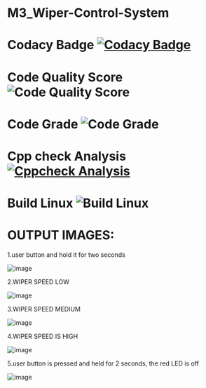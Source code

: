 # M3_Wiper-Control-System

# Codacy Badge [![Codacy Badge](https://app.codacy.com/project/badge/Grade/666355b178ab4f5f9f530dde7c234fe2)](https://www.codacy.com/gh/Bhakar9390/M3_Wiper-Control-System/dashboard?utm_source=github.com&amp;utm_medium=referral&amp;utm_content=Bhakar9390/M3_Wiper-Control-System&amp;utm_campaign=Badge_Grade)

# Code Quality Score ![Code Quality Score](https://api.codiga.io/project/33383/score/svg)

# Code Grade ![Code Grade](https://api.codiga.io/project/33383/status/svg)

# Cpp check Analysis [![Cppcheck Analysis](https://github.com/Bhakar9390/M3_Wiper-Control-System/actions/workflows/Cppcheck%20Analyse.yml/badge.svg)](https://github.com/Bhakar9390/M3_Wiper-Control-System/actions/workflows/Cppcheck%20Analyse.yml)

# Build Linux ![Build Linux](https://github.com/Bhakar9390/M3_Wiper-Control-System/actions/workflows/built%20on%20linux.yml/badge.svg)

# OUTPUT IMAGES:
1.user button and hold it for two seconds

![image](https://user-images.githubusercontent.com/101699116/168215381-5ecc8142-9d24-4736-8735-bc312903aa7d.png)

2.WIPER SPEED LOW

![image](https://user-images.githubusercontent.com/101699116/168215423-e3d86028-68c5-47ce-aecc-96c930a879df.png)

3.WIPER SPEED MEDIUM

![image](https://user-images.githubusercontent.com/101699116/168215452-9ec26809-fa7a-445d-a48c-f0a421172afe.png)

4.WIPER SPEED IS HIGH

![image](https://user-images.githubusercontent.com/101699116/168215482-7f1316c6-23bf-4b6a-ad76-59bd2606e306.png)


5.user button is pressed and held for 2 seconds, the red LED is off

![image](https://user-images.githubusercontent.com/101699116/168215572-07fc1962-aa78-46a6-a1e3-71e4326f809d.png)
